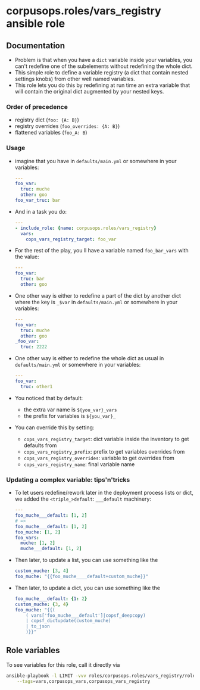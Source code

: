 # corpusops.roles/vars_registry ansible role
## Documentation
- Problem is that when you have a ``dict`` variable inside your variables,
  you can't redefine one of the subelements without redefining the whole dict.
- This simple role to define a variable registry
  (a dict that contain nested settings knobs)
  from other well named variables.
- This role lets you do this by redefining at run time an extra variable
  that will contain the original dict augmented by your nested keys.

### Order of precedence
- registry dict (``foo: {A: B}``)
- registry overrides (``foo_overrides: {A: B}``)
- flattened variables (``foo_A: B``)

### Usage
- imagine that you have in ``defaults/main.yml`` or somewhere in your variables:

    ```yaml
    ---
    foo_var:
      truc: muche
      other: goo
    foo_var_truc: bar
    ```

- And in a task you do:

    ```yaml
    ---
    - include_role: {name: corpusops.roles/vars_registry}
      vars:
        cops_vars_registry_target: foo_var
    ```

- For the rest of the play, you ll have a variable named ``foo_bar_vars`` with the value:

    ```yaml
    ---
    foo_var:
      truc: bar
      other: goo
    ```

- One other way is either to redefine a part of the dict by another dict
  where the key is ``_$var`` in ``defaults/main.yml`` or somewhere in your variables:

    ```yaml
    ---
    foo_var:
      truc: muche
      other: goo
    _foo_var:
      truc: 2222
    ```

- One other way is either to redefine the whole dict as usual in ``defaults/main.yml`` or somewhere in your variables:

    ```yaml
    ---
    foo_var:
      truc: other1
    ```


- You noticed that by default:
    - the extra var name is ``${you_var}_vars``
    - the prefix for variables is ``${you_var}_``

- You can override this by setting:

    - ``cops_vars_registry_target``: dict variable inside the inventory to get defaults from
    - ``cops_vars_registry_prefix``: prefix to get variables overrides from
    - ``cops_vars_registry_overrides``: variable to get overrides from
    - ``cops_vars_registry_name``: final variable name

### Updating a complex variable: tips'n'tricks
- To let users redefine/rework later in the deployment process lists or dict, we added the ``<triple_>default``: ``___default`` machinery:
    ```yaml
    ---
    foo_muche___default: [1, 2]
    # =>
    foo_muche___default: [1, 2]
    foo_muche: [1, 2]
    foo_vars:
      muche: [1, 2]
      muche___default: [1, 2]
    ```
- Then later, to update a list, you can use something like the

  ```yaml
  custom_muche: [3, 4]
  foo_muche: "{{foo_muche____default+custom_muche}}"
  ```

- Then later, to update a dict, you can use something like the

  ```yaml
  foo_muche___default: {1: 2}
  custom_muche: {3, 4}
  foo_muche: "{{(
      ( vars['foo_muche___default']|copsf_deepcopy)
      | copsf_dictupdate(custom_muche)
      | to_json
      )}}"
  ```


## Role variables
To see variables for this role, call it directly via
```bash
ansible-playbook -l LIMIT -vvv roles/corpusops.roles/vars_registry/role.yml \
    --tags=vars,corpusops_vars,corpusops_vars_registry
```
